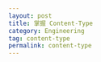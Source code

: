```yaml
---
layout: post
title: 掌握 Content-Type
category: Engineering
tag: content-type
permalink: content-type
---
```


